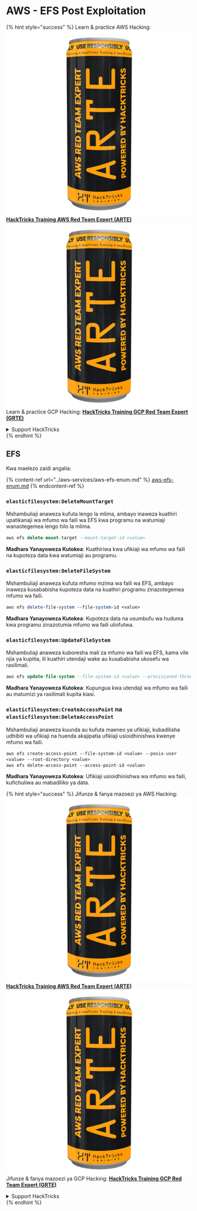 # AWS - EFS Post Exploitation

{% hint style="success" %}
Learn & practice AWS Hacking:<img src="../../../.gitbook/assets/image (1) (1) (1).png" alt="" data-size="line">[**HackTricks Training AWS Red Team Expert (ARTE)**](https://training.hacktricks.xyz/courses/arte)<img src="../../../.gitbook/assets/image (1) (1) (1).png" alt="" data-size="line">\
Learn & practice GCP Hacking: <img src="../../../.gitbook/assets/image (2).png" alt="" data-size="line">[**HackTricks Training GCP Red Team Expert (GRTE)**<img src="../../../.gitbook/assets/image (2).png" alt="" data-size="line">](https://training.hacktricks.xyz/courses/grte)

<details>

<summary>Support HackTricks</summary>

* Check the [**subscription plans**](https://github.com/sponsors/carlospolop)!
* **Join the** 💬 [**Discord group**](https://discord.gg/hRep4RUj7f) or the [**telegram group**](https://t.me/peass) or **follow** us on **Twitter** 🐦 [**@hacktricks\_live**](https://twitter.com/hacktricks_live)**.**
* **Share hacking tricks by submitting PRs to the** [**HackTricks**](https://github.com/carlospolop/hacktricks) and [**HackTricks Cloud**](https://github.com/carlospolop/hacktricks-cloud) github repos.

</details>
{% endhint %}

## EFS

Kwa maelezo zaidi angalia:

{% content-ref url="../aws-services/aws-efs-enum.md" %}
[aws-efs-enum.md](../aws-services/aws-efs-enum.md)
{% endcontent-ref %}

### `elasticfilesystem:DeleteMountTarget`

Mshambuliaji anaweza kufuta lengo la mlima, ambayo inaweza kuathiri upatikanaji wa mfumo wa faili wa EFS kwa programu na watumiaji wanaotegemea lengo hilo la mlima.
```sql
aws efs delete-mount-target --mount-target-id <value>
```
**Madhara Yanayoweza Kutokea**: Kuathiriwa kwa ufikiaji wa mfumo wa faili na kupoteza data kwa watumiaji au programu.

### `elasticfilesystem:DeleteFileSystem`

Mshambuliaji anaweza kufuta mfumo mzima wa faili wa EFS, ambayo inaweza kusababisha kupoteza data na kuathiri programu zinazotegemea mfumo wa faili.
```perl
aws efs delete-file-system --file-system-id <value>
```
**Madhara Yanayoweza Kutokea**: Kupoteza data na usumbufu wa huduma kwa programu zinazotumia mfumo wa faili uliofutwa.

### `elasticfilesystem:UpdateFileSystem`

Mshambuliaji anaweza kuboresha mali za mfumo wa faili wa EFS, kama vile njia ya kupitia, ili kuathiri utendaji wake au kusababisha ukosefu wa rasilimali.
```sql
aws efs update-file-system --file-system-id <value> --provisioned-throughput-in-mibps <value>
```
**Madhara Yanayoweza Kutokea**: Kupungua kwa utendaji wa mfumo wa faili au matumizi ya rasilimali kupita kiasi.

### `elasticfilesystem:CreateAccessPoint` na `elasticfilesystem:DeleteAccessPoint`

Mshambuliaji anaweza kuunda au kufuta maeneo ya ufikiaji, kubadilisha udhibiti wa ufikiaji na huenda akajipatia ufikiaji usioidhinishwa kwenye mfumo wa faili.
```arduino
aws efs create-access-point --file-system-id <value> --posix-user <value> --root-directory <value>
aws efs delete-access-point --access-point-id <value>
```
**Madhara Yanayoweza Kutokea**: Ufikiaji usioidhinishwa wa mfumo wa faili, kufichuliwa au mabadiliko ya data.

{% hint style="success" %}
Jifunze & fanya mazoezi ya AWS Hacking:<img src="../../../.gitbook/assets/image (1) (1) (1).png" alt="" data-size="line">[**HackTricks Training AWS Red Team Expert (ARTE)**](https://training.hacktricks.xyz/courses/arte)<img src="../../../.gitbook/assets/image (1) (1) (1).png" alt="" data-size="line">\
Jifunze & fanya mazoezi ya GCP Hacking: <img src="../../../.gitbook/assets/image (2).png" alt="" data-size="line">[**HackTricks Training GCP Red Team Expert (GRTE)**<img src="../../../.gitbook/assets/image (2).png" alt="" data-size="line">](https://training.hacktricks.xyz/courses/grte)

<details>

<summary>Support HackTricks</summary>

* Angalia [**mpango wa usajili**](https://github.com/sponsors/carlospolop)!
* **Jiunge na** 💬 [**kikundi cha Discord**](https://discord.gg/hRep4RUj7f) au [**kikundi cha telegram**](https://t.me/peass) au **tufuatilie** kwenye **Twitter** 🐦 [**@hacktricks\_live**](https://twitter.com/hacktricks_live)**.**
* **Shiriki mbinu za hacking kwa kuwasilisha PRs kwa** [**HackTricks**](https://github.com/carlospolop/hacktricks) na [**HackTricks Cloud**](https://github.com/carlospolop/hacktricks-cloud) repos za github.

</details>
{% endhint %}
